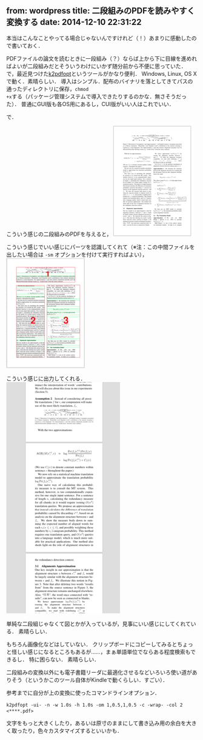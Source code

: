 from: wordpress
title: 二段組みのPDFを読みやすく変換する
date: 2014-12-10 22:31:22
--
本当はこんなことやってる場合じゃないんですけれど（！）あまりに感動したので書いておく．

<!--more-->

PDFファイルの論文を読むときに一段組み（？）ならば上から下に目線を進めればよいが二段組みだとそういうわけにいかず随分前から不便に思っていた．
で，最近見つけた<a href="http://willus.com/k2pdfopt/">k2pdfopt</a>というツールがかなり便利．
Windows, Linux, OS Xで動く．素晴らしい．
導入はシンプル．配布のバイナリを落としてきてパスの通ったディレクトリに保存，<code>chmod +x</code>する（パッケージ管理システムで導入できたりするのかな．無さそうだった）．
普通にGUI版も各OS用にあるし，CUI版がいい人はこれでいい．


で．

こういう感じの二段組みのPDFを与えると，
<img src="/images/uploads/2014/12/Screen-Shot-2014-12-10-at-10.14.28-PM.2.png" alt="" width="206" height="291" class="alignnone size-full wp-image-164" data-wp-pid="164" />

こういう感じでいい感じにパーツを認識してくれて（※注：この中間ファイルを出したい場合は <code>-sm</code> オプションを付けて実行すればよい），
<img src="/images/uploads/2014/12/Screen-Shot-2014-12-10-at-10.05.58-PM.2.png" alt="" width="207" height="290" class="alignnone size-full wp-image-165" data-wp-pid="165" />

こういう感じに出力してくれる．
<img src="/images/uploads/2014/12/Screen-Shot-2014-12-10-at-10.06.07-PM.2.png" alt="" width="300" height="610" class="alignnone size-full wp-image-166" data-wp-pid="166" />

単純な二段組じゃなくて図とかが入っているが，見事にいい感じにしてくれている．
素晴らしい．

もちろん画像化などはしていない．
クリップボードにコピーしてみるとちょっと怪しい感じになるところもあるが……，まぁ単語単位でならある程度検索もできるし．
特に困らない．
素晴らしい．

二段組みの変換以外にも電子書籍リーダに最適化させるなどいろいろ使い道がありそう（というかこのツール自体がKindleで動くらしい．すごい）．


参考までに自分が上の変換に使ったコマンドラインオプション．

    k2pdfopt -ui- -n -w 1.0s -h 1.0s -om 1,0.5,1,0.5 -c -wrap- -col 2 <****.pdf>

文字をもっと大きくしたり，あるいは原寸のままにして書き込み用の余白を大きく取ったり，色々カスタマイズするといいかも．

